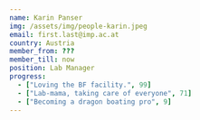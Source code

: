 ```yaml
---
name: Karin Panser
img: /assets/img/people-karin.jpeg
email: first.last@imp.ac.at
country: Austria
member_from: ???
member_till: now
position: Lab Manager
progress:
  - ["Loving the BF facility.", 99]
  - ["Lab-mama, taking care of everyone", 71]
  - ["Becoming a dragon boating pro", 9]
---
```

